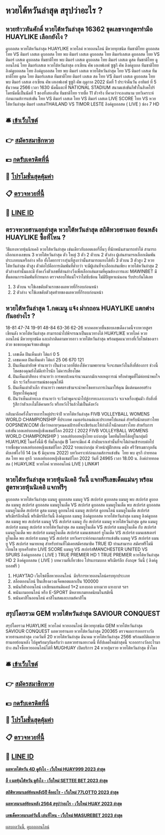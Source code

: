 # หวยไต้หวันล่าสุด สรุปว่าอะไร ?
## หวยท้าวพันศักดิ์ หวยไต้หวันล่าสุด 16362 ชุดเลขจากสูตรทำมือ HUAYLIKE เลือกยังไง ?
ดูบอลสด หวยไต้หวันล่าสุด HUAYLIKE หวยไลค์ หวยออนไลน์ มีหวยทุกชนิด ทีมชาติไทย ดูบอลสด ไทย VS ติมอร์ เลสเต ดูบอลสด ไทย พบ ติมอร์ เลสเต ดูบอลสด ไทย ติมอร์เลสเต ดูบอลสด ไทย VS ติมอร์ เลสเต ดูบอลสด ทีมชาติไทย พบ ติมอร์ เลสเต ดูบอลสด ไทย ติมอร์ เลสเต ดูสด ทีมชาติไทย ดูออนไลน์ ไทย ติมอร์เลสเต หวยไต้หวันล่าสุด อาเซียน คัพ เอเอฟเอฟ ซูซูกิ คัพ ลิงค์ดูบอล ทีมชาติไทย ลิงค์ดูบอลสด ไทย ลิงค์ดูบอลสด ไทย พบ ติมอร์ เลสเต หวยไต้หวันล่าสุด ไทย VS ติมอร์ เลสเต ทีมชาติไทย ดูสด ไทย ติมอร์เลสเต ทีมชาติไทย ติมอร์ เลสเต สด
ไทย VS ติมอร์ เลสเต
ดูบอลสด ไทย พบ ติมอร์ เลสเต อาเซียน คัพ เอเอฟเอฟ ซูซูกิ คัพ ฤดูกาล 2022 นัดที่ 1 ประจำคืนวัน อาทิตย์ ที่ 5 ธันวาคม 2566 เวลา 1630 นัดนี้แตะที่ NATIONAL STADIUM สนามแข่งขันกีฬาในสิงคโปร์ โดยนัดนี้เป็นนัดที่ 1 ของทั้งสองทีม
ทีมชาติไทย รายชื่อ 11 ตัวจริง ที่คาดว่าจะลงสนาม
บทวิเคราะห์ก่อนเกมส์การแข่งขัน ไทย VS ติมอร์ เลสเต
ไทย VS ติมอร์ เลสเต
LIVE SCORE ไทย VS หวยไต้หวันล่าสุด ติมอร์ เลสเตTHAILAND VS TIMOR LESTE
ลิงค์ดูบอลสด ( LIVE )
ช่อง 7 HD

## 🛎 [เข้าเว็บไซต์](https://bit.ly/3BG5bNw)
## 👉 [สมัครสมาชิกหวย](https://bit.ly/3BG5bNw)
## 💵 [กดรับเครดิตที่นี่](https://bit.ly/3C3mvgS)
## 👑 [โปรโมชั่นสุดคุ้มค่า](https://bit.ly/3C3mvgS)
## 📋 [ตรวจหวยที่นี้](https://bit.ly/3C3mvgS)
## 📱 [LINE ID](https://bit.ly/3C3mvgS)

## ตรวจหวยฮานอยล่าสุด หวยไต้หวันล่าสุด สถิติหวยฮานอย ย้อนหลัง HUAYLIKE ซื้อที่ไหน ?
วิธีแทงหวยหุ้นนิกเคอิ หวยไต้หวันล่าสุด เช่นเดียวกับลอตเตอรี่อื่นๆ ที่นักพนันสามารถทำได้ สามารถเลือกแทงเลขบน 3 หวยไต้หวันล่าสุด ตัว ใหญ่ 3 ตัว 2 ตัวบน 2 ตัวล่าง ผู้เล่นสามารถเลือกเดิมพันประเภทบนหรือล่าง หรือ ทั้งโดยการวางรุ่นที่สูงกว่านั้นสามารถแทงได้ทั้ง 3 ตัวบน 3 ตัวสูง 2 หวยไต้หวันล่าสุด ตัวสูง ตัวต่อไปคือการเดิมพันที่ต่ำกว่า จะมีผู้เล่นที่จะเลือกเล่นเพียง หวยไต้หวันล่าสุด 2 ตัวล่างเท่านั้นและมี ยังคงวิ่งตัวเลขที่ด้านล่างวิ่งเพื่อเลือกเล่นตามที่คุณต้องการและ MAWINBET มีขั้นตอนการเดิมพันที่ง่ายมาก ตรวจสอบให้แน่ใจว่าไม่ซับซ้อน ไม่มีปัญหาแน่นอน รับประกันได้เลย
1. 3 ตัวบน จะใช้เลขดับตัวแรกของผลหวยยี่กีรอบก่อนหน้า
2. 2 ตัวล่าง จะใช้เลขดับตัวสุดท้ายของผลหวยยี่กีรอบก่อนหน้า

## หวยไต้หวันล่าสุด 1.กดเมนู แจ้ง ฝากถอน HUAYLIKE แตกต่างกันอย่างไร ?
18-81
47-74
19-91
48-84
63-36
62-26
หากคอหวยชื่นชอบเลขเด็ดงวดนี้จากหวยสูตรเซียนดัง หวยไต้หวันล่าสุด สามารถนำไปพิจารณาเป็นแนวทางได้ HUAYLIKE หวยไลค์ หวยออนไลน์ มีหวยทุกชนิด และฝากติดตามหวยลาว หวยไต้หวันล่าสุด พร้อมชุดแนวทางที่เว็บไซต์ของเราด้วย
ขอขอบคุณเจ้าของข้อมูล

1. เลขเด็ด ฝันเห็นเต่า ได้แก่ 0 5
2. เลขมงคล ฝันเห็นเต่า ได้แก่ 25 06 670 121
3. ฝันเห็นเต่ายักษ์ ทำนายว่า เป็นช่วงเวลาที่ต้องใช้ความพยายาม จึงจะสมหวังในสิ่งที่ต้องการ ช่วงนี้โชคของคุณยังไม่ดีเท่าไรนัก ไม่ควรเสี่ยงโชค
4. ฝันเห็นเต่าสีทอง ทำนายว่า การพบปะคนจำนวนมากมักเจอเหตุการณ์ หรือคำพูดที่ไม่ค่อยน่าพอใจนัก ระวังเรื่องอารมณ์ของคุณให้ดี
5. ฝันเห็นเต่าตัวเล็ก ทำนายว่า เพศตรงข้ามจะนำพาโชคทางการเงินมาให้คุณ มีแต่คนคอยสร้างปัญหาให้คุณอยู่
6. ฝันว่าเห็นเต่าทะเล ทำนายว่า ระวังคำพูดจะนำไปสู่การทะเลาะเบาะแว้ง จะเจอเรื่องขุ่นมัว กับสิ่งที่รู้สึกว่าตัวเองไม่ได้คาดหวัง หรือหวังไว้แล้วไม่เป็นดังหวัง

กลับมาอีกครั้งในรายการใหญ่ประจำปี หวยไต้หวันล่าสุด FIVB VOLLEYBALL WOMENS WORLD CHAMPIONSHIP ที่ประเทศ เนเธอร์แลนด์และประเทศโปแลนด์ สำหรับนักตบสาวไทย OOPSNEW.COM เชื่อว่าหลายๆคนคงเฝ้ารอที่จะเชียร์และให้กำลังใจนักตบสาวไทย สำหรับการแข่งขันวอลเลย์บอลหญิงชิงแชมป์โลก 2022 ( 2022 FIVB VOLLEYBALL WOMENS WORLD CHAMPIONSHIP )
วอลเล่ย์บอลหญิงไทย แบ่งกลุ่ม โดยทีมไทยได้อยู่ในกลุ่มบี HUAYLIKE ในครั้งนี้มี 6 ทีมในกลุ่ม B โดยจะมีแค่ 4​ ลำดับแรกเท่านั้นที่จะได้ผ่านเข้ารอบต่อไป
รายชื่อชุดวอลเลย์บอลหญิงแชมป์โลก 2022 รอบแบ่งกลุ่ม
หัวหน้าผู้ฝึกสอน ดนัย ศรีวัชรเมธากุลอันดับเอฟไอวีบี 14 (ณ 6 มิถุนายน 2022)
บทวิเคราะห์ก่อนเกมส์การแข่งขัน  ไทย พบ ตุรกี
ถ่ายทอดสด ไทย พบ ตุรกี วอลเลย์บอลหญิงชิงแชมป์โลก 2022 วันที่ 24965 เวลา 18.00 น.
ลิงค์ถ่ายทอดสด ( HUAYLIKE หวยไลค์ หวยออนไลน์ LIVE )
LINK#1

## หวยไต้หวันล่าสุด หวยหุ้นนิเคอิ วันนี้ แจกฟรีเลขเด็ดแม่นๆ พร้อมสูตรหวยหุ้นนิเคอิ แจกฟรีๆ
ดูบอลสด หวยไต้หวันล่าสุด แมนยู ดูบอลสด แมนยู VS สเปอร์ส ดูบอลสด แมนยู พบ สเปอร์ส ดูบอลสด แมนยู สเปอร์ส ดูบอลสด แมนยูไนเต็ด VS สเปอร์ส ดูบอลสด แมนยูไนเต็ด พบ สเปอร์ส ดูบอลสด แมนยูไนเต็ด สเปอร์ส ดูสด แมนยู ดูออนไลน์ แมนยู สเปอร์ส ดูออนไลน์ แมนยูไนเต็ด สเปอร์ส พรีเมียร์ลีกคืนนี้ พรีเมียร์ลีกวันนี้ ลิงค์ดูบอล แมนยู ลิงค์ดูบอลสด หวยไต้หวันล่าสุด แมนยู ลิงค์ดูบอลสด แมนยู พบ สเปอร์ส แมนยู VS สเปอร์ส แมนยู กับ สเปอร์ส แมนยู หวยไต้หวันล่าสุด ดูสด แมนยู สเปอร์ส แมนยู สเปอร์ส หวยไต้หวันล่าสุด สด แมนยูไนเต็ด VS สเปอร์ส แมนยูไนเต็ด กับ สเปอร์ส แมนยูไนเต็ด พบ สเปอร์ส แมนยูไนเต็ด สเปอร์ส แมนเชสเตอร์ ยูไนเต็ด VS สเปอร์ส แมนเชสเตอร์ ยูไนเต็ด พบ สเปอร์ส
แมนยู VS สเปอร์ส
บทวิเคราะห์ก่อนเกมส์การแข่งขัน แมนยู VS สเปอร์ส
แมนยู VS สเปอร์ส
หมายเหตุ สำหรับท่านที่ไม่เคยสมัครสมาชิค TRUE ID ท่านสามารถ สมัครฟรีไม่มีเงื่อนไข ทุกเครือข่าย
LIVE SCORE แมนยู VS สเปอร์สMANCHESTER UNITED VS SPURS
ลิงค์ดูบอลสด ( LIVE )
 TRUE PREMIER HD 1 
 TRUE PREMIER หวยไต้หวันล่าสุด HD 2 
 ลิงค์ดูบอลสด ( LIVE ) 
บทความที่เกี่ยวข้อง
โปรแกรมบอล พรีเมียร์ลีก อังกฤษ วันนี้ ( ลิงค์ดูบอลฟรี )
1. HUAYTAO เว็บไซต์ซื้อหวยออนไลน์  มีบริการหวยออนไลน์ครบทุกประเภท
2. สล็อตออนไลน์ ปั่นเสี่ยงดวงแจ็คพอตแตกเป็น 100000
3. พนันกีฬาออนไลน์ เอเชียนแฮนดิแคป 1×2 แทงบอล แทงมวย แทงบาส ฯลฯ
4. พนันเกมออนไลน์ หรือ E-SPORT มีหลายเกมยอดนิยมในสมัยนี้
5. พนันคาสิโนออนไลน์ คาสิโนสดและเกมส์คาสิโน

## สรุปโดยรวม GEM หวยไต้หวันล่าสุด SAVIOUR CONQUEST
สรุปโดยรวม HUAYLIKE หวยไลค์ หวยออนไลน์ มีหวยทุกชนิด GEM หวยไต้หวันล่าสุด SAVIOUR CONQUEST ผลหวยฮานอย หวยไต้หวันล่าสุด 200365 ตรวจผลการออกรางวัลหวยฮานอยล่าสุด งวดวันที่ 20 หวยไต้หวันล่าสุด มีนาคม หวยไต้หวันล่าสุด 2566 พร้อมสถิติผลหวยฮานอยย้อนหลัง ไปดูพร้อมๆกันครับว่า ผลหวยฮานอยงวดนี้ ที่อัปเดตใหม่ล่าสุดนี้ จะออกรางวัลอะไรมาบ้าง สนใจซื้อหวยออนไลน์ได้ที่ MUGHUAY เปิดบริการ 24 หวยลุ้นรวย หวยไต้หวันล่าสุด ชั่วโมง

## 🛎 [เข้าเว็บไซต์](https://bit.ly/3BG5bNw)
## 👉 [สมัครสมาชิกหวย](https://bit.ly/3BG5bNw)
## 💵 [กดรับเครดิตที่นี่](https://bit.ly/3C3mvgS)
## 👑 [โปรโมชั่นสุดคุ้มค่า](https://bit.ly/3C3mvgS)
## 📋 [ตรวจหวยที่นี้](https://bit.ly/3C3mvgS)
## 📱 [LINE ID](https://bit.ly/3C3mvgS)

#### [ผลหวยไต้หวัน 4D ดูยังไง - เว็บใหม่ HUAY999 2023 ล่าสุด](https://atom.io/themes/ผลหวยไต้หวัน%204d%20ดูยังไง%20-%20เว็บใหม่%20huay999%202023%20ล่าสุด)
#### [ลิ้ ง ผลหุ้นไต้หวัน ดูยังไง - เว็บใหม่ SETTEE BET 2023 ล่าสุด](https://atom.io/themes/ลิ้%20ง%20ผลหุ้นไต้หวัน%20ดูยังไง%20-%20เว็บใหม่%20settee%20bet%202023%20ล่าสุด)
#### [สถิติหวยมาเลย์ย้อนหลัง5ปี คืออะไร - เว็บใหม่ 77LOTTO 2023 ล่าสุด](https://atom.io/themes/สถิติหวยมาเลย์ย้อนหลัง5ปี%20คืออะไร%20-%20เว็บใหม่%2077lotto%202023%20ล่าสุด)
#### [ผลหวยมาเลย์ย้อนหลัง 2564 สรุปว่าอะไร - เว็บใหม่ HUAY 2023 ล่าสุด](https://atom.io/themes/ผลหวยมาเลย์ย้อนหลัง%202564%20สรุปว่าอะไร%20-%20เว็บใหม่%20huay%202023%20ล่าสุด)
#### [เลขเด็ดหวยมาเลย์วันนี้ เล่นที่ไหน - เว็บใหม่ MASUREBET 2023 ล่าสุด](https://atom.io/themes/เลขเด็ดหวยมาเลย์วันนี้%20เล่นที่ไหน%20-%20เว็บใหม่%20masurebet%202023%20ล่าสุด)

[ผลบอลวันนี้](https://siamsport.tv "ผลบอลวันนี้"), [ดูบอลออนไลน์](https://siamsport.tv/ดูบอลสด "ดูบอลออนไลน์")